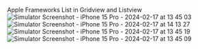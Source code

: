 Apple Frameworks List in Gridview and Listview
![Simulator Screenshot - iPhone 15 Pro - 2024-02-17 at 13 45 03](https://github.com/vishnu32510/Apple-Frameworks/assets/76788079/1a9b699b-6095-4c55-bb5b-6381480cc4e3)
![Simulator Screenshot - iPhone 15 Pro - 2024-02-17 at 14 13 27](https://github.com/vishnu32510/Apple-Frameworks/assets/76788079/1b08943c-1b07-4288-b9ee-64f994e3c433)
![Simulator Screenshot - iPhone 15 Pro - 2024-02-17 at 13 45 19](https://github.com/vishnu32510/Apple-Frameworks/assets/76788079/42590610-586f-42e6-aa47-15b27ad67b78)
![Simulator Screenshot - iPhone 15 Pro - 2024-02-17 at 13 45 09](https://github.com/vishnu32510/Apple-Frameworks/assets/76788079/c2802aba-93aa-4cf2-b5d8-f0e883a7e0ae)
